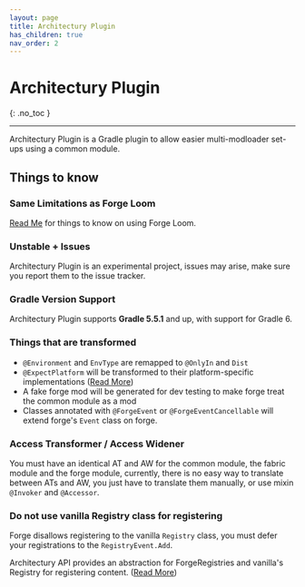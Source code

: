 ```yaml
---
layout: page
title: Architectury Plugin
has_children: true
nav_order: 2
---
```


# Architectury Plugin
{: .no_toc }

---

Architectury Plugin is a Gradle plugin to allow easier multi-modloader set-ups using a common module.

## Things to know
### Same Limitations as Forge Loom
[Read Me](/architectury-documentations/docs/forge_loom) for things to know on using Forge Loom.

### Unstable + Issues
Architectury Plugin is an experimental project, issues may arise, make sure you report them to the issue tracker.

### Gradle Version Support
Architectury Plugin supports **Gradle 5.5.1** and up, with support for Gradle 6.

### Things that are transformed
- `@Environment` and `EnvType` are remapped to `@OnlyIn` and `Dist`
- `@ExpectPlatform` will be transformed to their platform-specific implementations ([Read More](/architectury-documentations/docs/architectury_plugin/platform_specific))
- A fake forge mod will be generated for dev testing to make forge treat the common module as a mod
- Classes annotated with `@ForgeEvent` or `@ForgeEventCancellable` will extend forge's `Event` class on forge.

### Access Transformer / Access Widener
You must have an identical AT and AW for the common module, the fabric module and the forge module, currently, there is no easy way to translate between ATs and AW, you just have to translate them manually, or use mixin `@Invoker` and `@Accessor`.

### Do not use vanilla Registry class for registering
Forge disallows registering to the vanilla `Registry` class, you must defer your registrations to the `RegistryEvent.Add`.

Architectury API provides an abstraction for ForgeRegistries and vanilla's Registry for registering content. ([Read More](/architectury-documentations/docs/architectury_api/registry))
